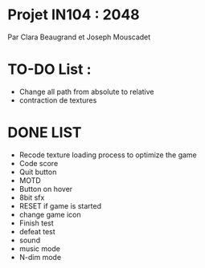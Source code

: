 # Projet IN104 : 2048
Par Clara Beaugrand et Joseph Mouscadet

# TO-DO List :

- Change all path from absolute to relative
- contraction de textures

# DONE LIST
- Recode texture loading process to optimize the game
- Code score
- Quit button
- MOTD
- Button on hover
- 8bit sfx
- RESET if game is started
- change game icon
- Finish test
- defeat test
- sound
- music mode
- N-dim mode